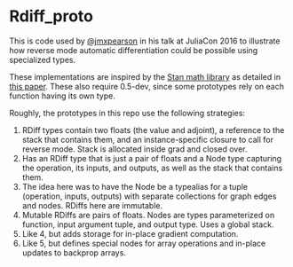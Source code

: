 # Rdiff_proto

This is code used by [@jmxpearson](https://github.com/jmxpearson) in his talk at JuliaCon 2016 to illustrate how reverse mode automatic differentiation could be possible using specialized types.

These implementations are inspired by the [Stan math library](https://github.com/stan-dev/math) as detailed in [this paper](http://arxiv.org/abs/1509.07164). These also require 0.5-dev, since some prototypes rely on each function having its own type.

Roughly, the prototypes in this repo use the following strategies:
1. RDiff types contain two floats (the value and adjoint), a reference to the stack that contains them, and an instance-specific closure to call for reverse mode. Stack is allocated inside grad and closed over.
2. Has an RDiff type that is just a pair of floats and a Node type capturing the operation, its inputs, and outputs, as well as the stack that contains them.
3. The idea here was to have the Node be a typealias for a tuple (operation, inputs, outputs) with separate collections for graph edges and nodes. RDiffs here are immutable.
4. Mutable RDiffs are pairs of floats. Nodes are types parameterized on function, input argument tuple, and output type. Uses a global stack.
5. Like 4, but adds storage for in-place gradient computation.
6. Like 5, but defines special nodes for array operations and in-place updates to backprop arrays.
